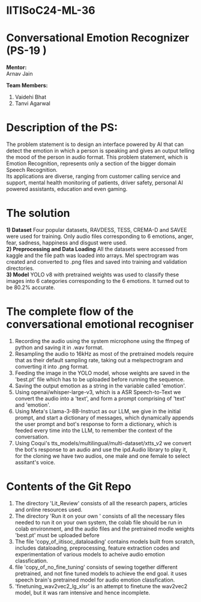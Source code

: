 # IITISoC24-ML-36

# Conversational Emotion Recognizer (PS-19 ) 
**Mentor:** <br />
Arnav Jain <br />

**Team Members:**
1) Vaidehi Bhat <br />
2) Tanvi Agarwal <br />

# Description of the PS:
The problem statement is to design an interface powered by AI that can detect the emotion in which a person is speaking and gives an output telling the mood of the
person in audio format. This problem statement, which is Emotion Recognition, represents only a section of the bigger domain Speech Recognition. <br />
Its applications are diverse, ranging from customer calling service and support, mental health monitoring of patients, driver safety, personal AI powered assistants,
education and even gaming. <br />

# The solution
**1) Dataset**
Four popular datasets, RAVDESS, TESS, CREMA-D and SAVEE were used for training. Only audio files corresponding to 6 emotions, anger, fear, sadness, happiness and disgust were used.<br />
**2) Preprocessing and Data Loading**
All the datasets were accessed from kaggle and the file path was loaded into arrays. Mel spectrogram was created and converted to .png files and saved into training and validation directories.<br />
**3) Model**
YOLO v8 with pretrained weights was used to classify these images into 6 categories corresponding to the 6 emotions. It turned out to be 80.2% accurate. <br />

# The complete flow of the conversational emotional recogniser
1) Recording the audio using the system microphone using the ffmpeg of python and saving it in .wav format. <br />
2) Resampling the audio to 16kHz as most of the pretrained models require that as their default sampling rate, taking out a melspectrogram and converting it into .png format. <br />
3) Feeding the image in the YOLO model, whose weights are saved in the 'best.pt' file which has to be uploaded before running the sequence. <br />
4) Saving the output emotion as a string in the variable called 'emotion'. <br />
5) Using openai/whisper-large-v3, which is a ASR Speech-to-Text we convert the audio into a 'text', and form a prompt comprising of 'text' and 'emotion'. <br />
6) Using Meta's Llama-3-8B-Instruct as our LLM, we give in the initial prompt, and start a dictionary of messages, which dynamically appends the user prompt and bot's response to form a dictionary, which is feeded every time into the LLM, to remember the context of the conversation. <br />
7) Using Coqui's tts_models/multilingual/multi-dataset/xtts_v2 we convert the bot's response to an audio and use the ipd.Audio library to play it, for the cloning we have two audios, one male and one female to select assitant's voice. <br />

# Contents of the Git Repo
1) The directory 'Lit_Review' consists of all the research papers, articles and online resources used. <br />
2) The directory 'Run it on your own ' consists of all the necessary files needed to run it on your own system, the colab file should be run in colab environment, and the audio files and the pretrained modle weights 'best.pt' must be uploaded before <br />
3) The file 'copy_of_iitisoc_dataloading' contains models built from scratch, includes dataloading, preprocessing, feature extraction codes and experimentation of various models to acheive audio emotion classfication. <br />
4) file 'copy_of_no_fine_tuning' consists of sewing together different pretrained, and not fine tuned models to achieve the end goal. it uses speech brain's pretrained model for audio emotion classfication. <br />
5) 'finetuning_wav2vec2_lg_xlsr' is an attempt to finetune the wav2vec2 model, but it was ram intensive and hence incomplete. <br />
